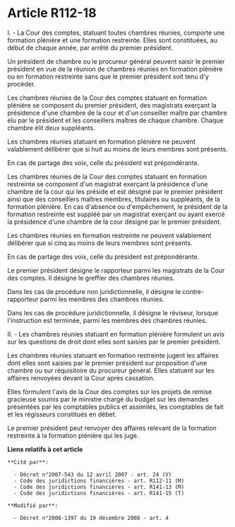 # Article R112-18

I. - La Cour des comptes, statuant toutes chambres réunies, comporte une formation plénière et une formation restreinte.
Elles sont constituées, au début de chaque année, par arrêté du premier président.

Un président de chambre ou le procureur général peuvent saisir le premier président en vue de la réunion de chambres réunies
en formation plénière ou en formation restreinte sans que le premier président soit tenu d'y procéder.

Les chambres réunies de la Cour des comptes statuant en formation plénière se composent du premier président, des magistrats
exerçant la présidence d'une chambre de la cour et d'un conseiller maître par chambre élu par le président et les conseillers
maîtres de chaque chambre. Chaque chambre élit deux suppléants.

Les chambres réunies statuant en formation plénière ne peuvent valablement délibérer que si huit au moins de leurs membres
sont présents.

En cas de partage des voix, celle du président est prépondérante.

Les chambres réunies de la Cour des comptes statuant en formation restreinte se composent d'un magistrat exerçant la
présidence d'une chambre de la cour qui les préside et est désigné par le premier président ainsi que des conseillers maîtres
membres, titulaires ou suppléants, de la formation plénière. En cas d'absence ou d'empêchement, le président de la formation
restreinte est suppléé par un magistrat exerçant ou ayant exercé la présidence d'une chambre de la cour désigné par le
premier président.

Les chambres réunies en formation restreinte ne peuvent valablement délibérer que si cinq au moins de leurs membres sont
présents.

En cas de partage des voix, celle du président est prépondérante.

Le premier président désigne le rapporteur parmi les magistrats de la Cour des comptes. Il désigne le greffier des chambres
réunies. 

Dans les cas de procédure non juridictionnelle, il désigne le contre-rapporteur parmi les membres des chambres réunies. 

Dans les cas de procédure juridictionnelle, il désigne le réviseur, lorsque l'instruction est terminée, parmi les membres des
chambres réunies.

II. - Les chambres réunies statuant en formation plénière formulent un avis sur les questions de droit dont elles sont
saisies par le premier président.

Les chambres réunies statuant en formation restreinte jugent les affaires dont elles sont saisies par le premier président
sur proposition d'une chambre ou sur réquisitoire du procureur général. Elles statuent sur les affaires renvoyées devant la
Cour après cassation. 

Elles formulent l'avis de la Cour des comptes sur les projets de remise gracieuse soumis par le ministre chargé du budget sur
les demandes présentées par les comptables publics et assimilés, les comptables de fait et les régisseurs constitués en
débet.

Le premier président peut renvoyer des affaires relevant de la formation restreinte à la formation plénière qui les juge.

**Liens relatifs à cet article**

	**Cité par**:

	  - Décret n°2007-543 du 12 avril 2007 - art. 24 (V)
	  - Code des juridictions financières - art. R112-11 (M)
	  - Code des juridictions financières - art. R141-13 (M)
	  - Code des juridictions financières - art. R141-15 (T)

	**Modifié par**:

	  - Décret n°2008-1397 du 19 décembre 2008 - art. 4
